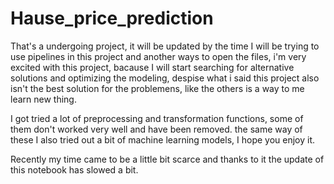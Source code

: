# Hause_price_prediction
 That's a undergoing project, it will be updated by the time
 I will be trying to use pipelines in this project and another ways to open the files, i'm very excited with this project, 
 bacause I will start searching for alternative solutions and optimizing the modeling, despise what i said this project also
 isn't the best solution for the problemens, like the others is a way to me learn new thing.
 
 I got tried a lot of preprocessing and transformation functions, some of them don't worked very well and have been removed.
 the same way of these I also tried out a bit of machine learning models, I hope you enjoy it.
 
 Recently my time came to be a little bit scarce and thanks to it the update of this notebook has slowed a bit.
